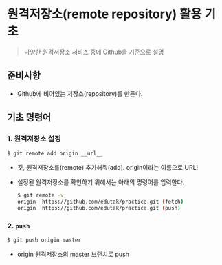 # 원격저장소(remote repository) 활용 기초

> 다양한 원격저장소 서비스 중에 Github을 기준으로 설명

## 준비사항 

* Github에 비어있는 저장소(repository)를 만든다.

## 기초 명령어

### 1. 원격저장소 설정

```bash
$ git remote add origin __url__
```

* 깃, 원격저장소를(remote) 추가해줘(add). origin이라는 이름으로 URL!

* 설정된 원격저장소를 확인하기 위해서는 아래의 명령어를 입력한다.

  ```bash
  $ git remote -v
  origin  https://github.com/edutak/practice.git (fetch)
  origin  https://github.com/edutak/practice.git (push)
  ```

### 2. `push`

```bash
$ git push origin master
```

* origin 원격저장소의 master 브랜치로 push

